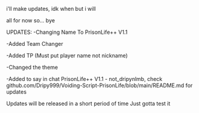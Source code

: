 i'll make updates, idk when but i will

all for now so...
bye

UPDATES:
-Changing Name To PrisonLife++ V1.1

-Added Team Changer

-Added TP (Must put player name not nickname)

-Changed the theme

-Added to say in chat PrisonLife++ V1.1 - not_dripynlmb, check github.com/Dripy999/Voiding-Script-PrisonLife/blob/main/README.md for updates


Updates will be released in a short period of time
Just gotta test it
